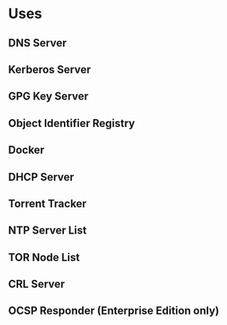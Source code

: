# Uses

## DNS Server

## Kerberos Server

## GPG Key Server

## Object Identifier Registry

## Docker

## DHCP Server

## Torrent Tracker

## NTP Server List

## TOR Node List

## CRL Server

## OCSP Responder (Enterprise Edition only)
